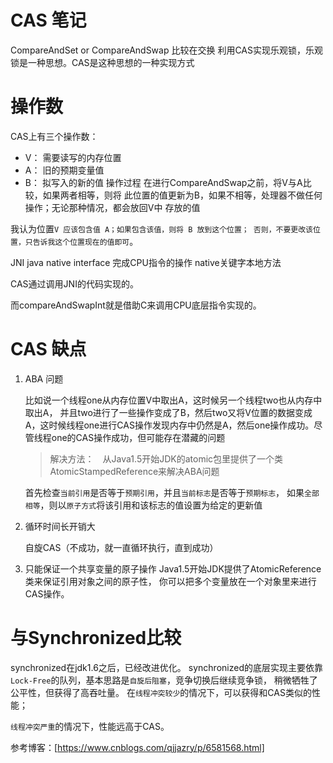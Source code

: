 # CAS 笔记
CompareAndSet or CompareAndSwap 比较在交换
 利用CAS实现乐观锁，乐观锁是一种思想。CAS是这种思想的一种实现方式
# 操作数
CAS上有三个操作数：
 - V： 需要读写的内存位置
 - A： 旧的预期变量值
 - B： 拟写入的新的值
操作过程 在进行CompareAndSwap之前，将V与A比较，如果两者相等，则将
此位置的值更新为B，如果不相等，处理器不做任何操作；无论那种情况，都会放回V中
存放的值

我认为位置`V 应该包含值 A；如果包含该值，则将 B 放到这个位置；
否则，不要更改该位置，只告诉我这个位置现在的值即可`。

JNI java native interface 完成CPU指令的操作 native关键字本地方法

CAS通过调用JNI的代码实现的。

而compareAndSwapInt就是借助C来调用CPU底层指令实现的。


# CAS 缺点

1. ABA 问题

    比如说一个线程one从内存位置V中取出A，这时候另一个线程two也从内存中取出A，
    并且two进行了一些操作变成了B，然后two又将V位置的数据变成A，这时候线程one进行CAS操作发现内存中仍然是A，然后one操作成功。尽管线程one的CAS操作成功，但可能存在潜藏的问题
    > 解决方法：　从Java1.5开始JDK的atomic包里提供了一个类
    AtomicStampedReference来解决ABA问题
    
    首先检查`当前引用`是否等于`预期引用`，并且`当前标志`是否等于`预期标志`，
    如果`全部相等`，则以`原子方式`将该引用和该标志的值设置为给定的更新值

2. 循环时间长开销大
    
    自旋CAS（不成功，就一直循环执行，直到成功）
    
3.  只能保证一个共享变量的原子操作
    Java1.5开始JDK提供了AtomicReference类来保证引用对象之间的原子性，
    你可以把多个变量放在一个对象里来进行CAS操作。
    
# 与Synchronized比较
synchronized在jdk1.6之后，已经改进优化。
synchronized的底层实现主要依靠`Lock-Free`的队列，基本思路是`自旋后阻塞`，竞争切换后继续竞争锁，
稍微牺牲了公平性，但获得了高吞吐量。
在`线程冲突较少`的情况下，可以获得和CAS类似的性能；

`线程冲突严重`的情况下，性能远高于CAS。
    

参考博客：[https://www.cnblogs.com/qjjazry/p/6581568.html]


